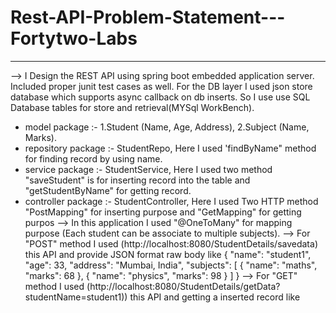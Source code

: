 # Rest-API-Problem-Statement---Fortytwo-Labs
--------------------------------------------------------------------------------------------------------
  --> I Design the REST API using spring boot embedded application server. Included proper junit test cases as well. For the DB layer I used json store database which supports async callback on db inserts. So I use use SQL Database tables for store and retrieval(MYSql WorkBench). 
  * model package :- 1.Student (Name, Age, Address), 2.Subject (Name, Marks).
  * repository package :- StudentRepo, Here I used 'findByName" method for finding record by using name.   
  * service package :- StudentService, Here I used two method "saveStudent" is for inserting record into the table and "getStudentByName" for getting record.
  * controller package :- StudentController, Here I used Two HTTP method "PostMapping" for inserting purpose and "GetMapping" for getting purpos
--> In this application I used "@OneToMany" for mapping purpose (Each student can be associate to multiple subjects).
--> For "POST" method I used (http://localhost:8080/StudentDetails/savedata) this API and provide JSON format raw body like
    {
  "name": "student1",
  "age": 33,
  "address": "Mumbai, India",
  "subjects": [
{
      "name": "maths",
      "marks": 68
    },
    {
      "name": "physics",
      "marks": 98
    }
  ]
}
--> For "GET" method I used (http://localhost:8080/StudentDetails/getData?studentName=student1)) this API and getting a inserted record like 
